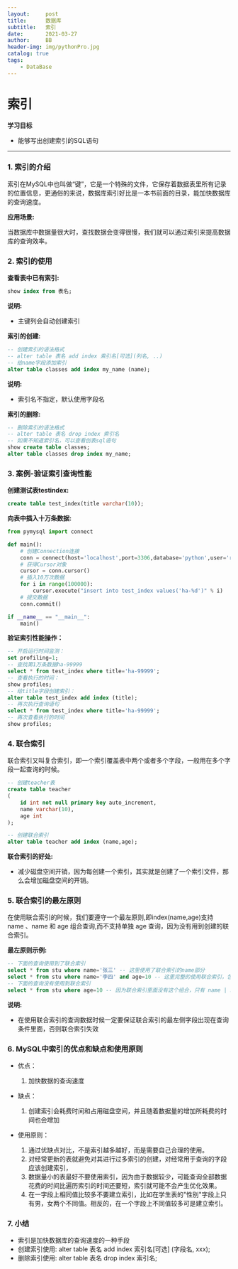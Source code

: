 ```yaml
---
layout:     post
title:      数据库
subtitle:   索引
date:       2021-03-27
author:     BB
header-img: img/pythonPro.jpg
catalog: true
tags:
    - DataBase
---
```



索引
==============

**学习目标**

* 能够写出创建索引的SQL语句

---

### 1. 索引的介绍

索引在MySQL中也叫做“键”，它是一个特殊的文件，它保存着数据表里所有记录的位置信息，更通俗的来说，数据库索引好比是一本书前面的目录，能加快数据库的查询速度。

**应用场景:**

当数据库中数据量很大时，查找数据会变得很慢，我们就可以通过索引来提高数据库的查询效率。

### 2. 索引的使用

**查看表中已有索引:**

```sql
show index from 表名;
```

**说明:**

* 主键列会自动创建索引

**索引的创建:**

```sql
-- 创建索引的语法格式
-- alter table 表名 add index 索引名[可选](列名, ..)
-- 给name字段添加索引
alter table classes add index my_name (name);
```

**说明:**

* 索引名不指定，默认使用字段名

**索引的删除:**

```sql
-- 删除索引的语法格式
-- alter table 表名 drop index 索引名
-- 如果不知道索引名，可以查看创表sql语句
show create table classes;
alter table classes drop index my_name;
```

### 3. 案例-验证索引查询性能

**创建测试表testindex:**

```sql
create table test_index(title varchar(10));
```

**向表中插入十万条数据:**

```py
from pymysql import connect

def main():
    # 创建Connection连接
    conn = connect(host='localhost',port=3306,database='python',user='root',password='mysql',charset='utf8')
    # 获得Cursor对象
    cursor = conn.cursor()
    # 插入10万次数据
    for i in range(100000):
        cursor.execute("insert into test_index values('ha-%d')" % i)
    # 提交数据
    conn.commit()

if __name__ == "__main__":
    main()
```

**验证索引性能操作：**

```sql
-- 开启运行时间监测：
set profiling=1;
-- 查找第1万条数据ha-99999
select * from test_index where title='ha-99999';
-- 查看执行的时间：
show profiles;
-- 给title字段创建索引：
alter table test_index add index (title);
-- 再次执行查询语句
select * from test_index where title='ha-99999';
-- 再次查看执行的时间
show profiles;
```

### 4. 联合索引

联合索引又叫复合索引，即一个索引覆盖表中两个或者多个字段，一般用在多个字段一起查询的时候。

```sql
-- 创建teacher表
create table teacher
(
    id int not null primary key auto_increment,
    name varchar(10),
    age int
);

-- 创建联合索引
alter table teacher add index (name,age);
```

**联合索引的好处:**

* 减少磁盘空间开销，因为每创建一个索引，其实就是创建了一个索引文件，那么会增加磁盘空间的开销。

### 5. 联合索引的最左原则

在使用联合索引的时候，我们要遵守一个最左原则,即index\(name,age\)支持 name 、name 和 age 组合查询,而不支持单独 age 查询，因为没有用到创建的联合索引。

**最左原则示例:**

```sql
-- 下面的查询使用到了联合索引
select * from stu where name='张三' -- 这里使用了联合索引的name部分
select * from stu where name='李四' and age=10 -- 这里完整的使用联合索引，包括 name 和 age 部分 
-- 下面的查询没有使用到联合索引
select * from stu where age=10 -- 因为联合索引里面没有这个组合，只有 name | name age 这两种组合
```

**说明:**

* 在使用联合索引的查询数据时候一定要保证联合索引的最左侧字段出现在查询条件里面，否则联合索引失效

### 6. MySQL中索引的优点和缺点和使用原则

* 优点：

  1. 加快数据的查询速度

* 缺点：

  1. 创建索引会耗费时间和占用磁盘空间，并且随着数据量的增加所耗费的时间也会增加

* 使用原则：  
  1. 通过优缺点对比，不是索引越多越好，而是需要自己合理的使用。  
  2. 对经常更新的表就避免对其进行过多索引的创建，对经常用于查询的字段应该创建索引，  
  3. 数据量小的表最好不要使用索引，因为由于数据较少，可能查询全部数据花费的时间比遍历索引的时间还要短，索引就可能不会产生优化效果。  
  4. 在一字段上相同值比较多不要建立索引，比如在学生表的"性别"字段上只有男，女两个不同值。相反的，在一个字段上不同值较多可是建立索引。

### 7. 小结

* 索引是加快数据库的查询速度的一种手段
* 创建索引使用: alter table 表名 add index 索引名\[可选\] \(字段名, xxx\);
* 删除索引使用: alter table 表名 drop index 索引名;



